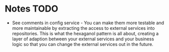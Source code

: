 #  Notes TODO    
- See comments in config service - You can make them more testable and more maintainable by extracting the access to external services into repositories.
This is what the hexaganol pattern is all about, creating a layer of adaption between your external services and your business logic so that you can change the external services out in the future.

